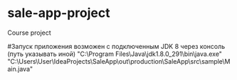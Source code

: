 # sale-app-project
Course project

#Запуск приложения возможен с подключенным JDK 8 через консоль (путь указывать иной)
"C:\Program Files\Java\jdk1.8.0_291\bin\java.exe"
"C:\Users\User\IdeaProjects\SaleApp\out\production\SaleApp\src\sample\Main.java"
